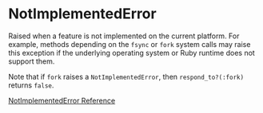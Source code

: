 # NotImplementedError

Raised when a feature is not implemented on the current platform. For example,
methods depending on the `fsync` or `fork` system calls may raise this
exception if the underlying operating system or Ruby runtime does not support
them.

Note that if `fork` raises a `NotImplementedError`, then `respond_to?(:fork)`
returns `false`.

[NotImplementedError Reference](https://ruby-doc.org/core-2.6/NotImplementedError.html)